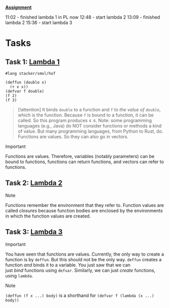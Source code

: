 **[Assignment](https://cs.brown.edu/courses/csci1730/2022/smol.html)**

11:02 - finished lambda 1 in PL now
12:48 - start lambda 2
13:09 - finished lambda 2
15:36 - start lambda 3


# Tasks
## Task 1: [Lambda 1](https://script.google.com/a/macros/brown.edu/s/AKfycbyOWF819avuY6uh0PlP-GAVNCZc0xHucUuzgaJD8ZLng5b329uzM2jVsN1zJGMyk5PAgQ/exec?tutorial=lambda1&userId=rohit_mohnani)
```racket
#lang stacker/smol/hof

(deffun (double x)
  (+ x x))
(defvar f double)
(f 2)
(f 3)

```

> [!attention] 
> It binds `double` to a function and `f` to _the value of `double`_, which is the function. Because `f` is bound to a function, it can be called. So this program produces `4 6`.
> Note: some programming languages (e.g., Java) do NOT consider functions or methods a kind of value. But many programming languages, from Python to Rust, do.
> Functions are values. So they can also go in vectors.

> [!important] 
> Functions are values. Therefore, variables (notably parameters) can be bound to functions, functions can return functions, and vectors can refer to functions.

## Task 2: [Lambda 2](https://script.google.com/a/macros/brown.edu/s/AKfycbyOWF819avuY6uh0PlP-GAVNCZc0xHucUuzgaJD8ZLng5b329uzM2jVsN1zJGMyk5PAgQ/exec?tutorial=lambda2&userId=rohit_mohnani)

> [!note] 
> Functions remember the environment that they refer to. Function values are called _closures_ because function bodies are enclosed by the environments in which the function values are created.

## Task 3: [Lambda 3](https://script.google.com/a/macros/brown.edu/s/AKfycbyOWF819avuY6uh0PlP-GAVNCZc0xHucUuzgaJD8ZLng5b329uzM2jVsN1zJGMyk5PAgQ/exec?tutorial=lambda3&userId=rohit_mohnani)

> [!important] 
> You have seen that functions are values. Currently, the only way to create a function is by `deffun`. But this should not be the only way. `deffun` creates a function _and_ binds it to a variable. You just saw that we can just _bind_ functions using `defvar`. Similarly, we can just _create_ functions, using `lambda`.

> [!note] 
> `(deffun (f x ...) body)` is a shorthand for `(defvar f (lambda (x ...) body))`






